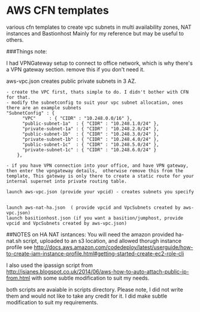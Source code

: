 # AWS CFN templates 

various cfn templates to create vpc subnets in multi availability zones, NAT instances and Bastionhost
Mainly for my reference but may be useful to others.

###Things note:

I had VPNGateway setup to connect to office network, which is why there's a VPN gateway section. remove this if you don't need it.

aws-vpc.json 
creates public private subnets in 3 AZ.
````
- create the VPC first, thats simple to do. I didn't bother with CFN for that.
- modify the subnetconfig to suit your vpc subnet allocation, ones there are an example subnets
"SubnetConfig" : {
      "VPC"     : { "CIDR" : "10.248.0.0/16" },
      "public-subnet-1a"  : { "CIDR" : "10.248.1.0/24" },
      "private-subnet-1a" : { "CIDR" : "10.248.2.0/24" },
      "public-subnet-1b"  : { "CIDR" : "10.248.3.0/24" },
      "private-subnet-1b" : { "CIDR" : "10.248.4.0/24" },
      "public-subnet-1c"  : { "CIDR" : "10.248.5.0/24" },
      "private-subnet-1c" : { "CIDR" : "10.248.6.0/24" }
    },

- if you have VPN connection into your office, and have VPN gateway, then enter the vpngateway details,  otherwise remove this from the template, This gateway is only there to create a static route for your internal supernet into private routing table.

launch aws-vpc.json (provide your vpcid) - creates subnets you specify


launch aws-nat-ha.json  ( provide vpcid and VpcSubnets created by aws-vpc.json)
launch basitionhost.json (if you want a basition/jumphost, provide vpcid and VpcSubnets created by aws-vpc.json)
````

##NOTES on HA NAT isntances:
You will need the amazon provided ha-nat.sh script, uploaded to an s3 location, and allowed thorugh instance profile see http://docs.aws.amazon.com/codedeploy/latest/userguide/how-to-create-iam-instance-profile.html#getting-started-create-ec2-role-cli

I also used the ipassign script from  http://jsianes.blogspot.co.uk/2014/06/aws-how-to-auto-attach-public-ip-from.html
with some subtle modification to suit my needs.

both scripts are avaiable in scripts directory. 
Please note, I did not write them and would not like to take any credit for it.  I did make subtle modification to suit my requirements.
